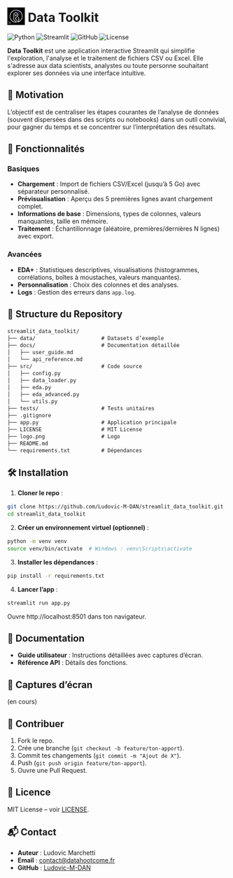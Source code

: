 # <img src="logo.png" alt="Logo" width="40" style="vertical-align: text-bottom;"/> Data Toolkit

![Python](https://img.shields.io/badge/Python-3776AB?style=flat&logo=python&logoColor=white)
![Streamlit](https://img.shields.io/badge/Streamlit-FF4B4B?style=flat&logo=streamlit&logoColor=white)
![GitHub](https://img.shields.io/badge/GitHub-181717?style=flat&logo=github&logoColor=white)
![License](https://img.shields.io/badge/license-MIT-blue)

**Data Toolkit** est une application interactive Streamlit qui simplifie l'exploration, l'analyse et le traitement de fichiers CSV ou Excel. Elle s'adresse aux data scientists, analystes ou toute personne souhaitant explorer ses données via une interface intuitive.

## 🎯 Motivation
L’objectif est de centraliser les étapes courantes de l’analyse de données (souvent dispersées dans des scripts ou notebooks) dans un outil convivial, pour gagner du temps et se concentrer sur l’interprétation des résultats.

## 🚀 Fonctionnalités

### Basiques
- **Chargement** : Import de fichiers CSV/Excel (jusqu’à 5 Go) avec séparateur personnalisé.
- **Prévisualisation** : Aperçu des 5 premières lignes avant chargement complet.
- **Informations de base** : Dimensions, types de colonnes, valeurs manquantes, taille en mémoire.
- **Traitement** : Échantillonnage (aléatoire, premières/dernières N lignes) avec export.

### Avancées
- **EDA+** : Statistiques descriptives, visualisations (histogrammes, corrélations, boîtes à moustaches, valeurs manquantes).
- **Personnalisation** : Choix des colonnes et des analyses.
- **Logs** : Gestion des erreurs dans `app.log`.

## 📂 Structure du Repository
```
streamlit_data_toolkit/
├── data/                     # Datasets d’exemple
├── docs/                     # Documentation détaillée
│   ├── user_guide.md
│   └── api_reference.md
├── src/                      # Code source
│   ├── config.py
│   ├── data_loader.py
│   ├── eda.py
│   ├── eda_advanced.py
│   └── utils.py
├── tests/                    # Tests unitaires
├── .gitignore
├── app.py                    # Application principale
├── LICENSE                   # MIT License
├── logo.png                  # Logo
├── README.md
└── requirements.txt          # Dépendances
```

## 🛠️ Installation

1. **Cloner le repo** :
```bash
git clone https://github.com/Ludovic-M-DAN/streamlit_data_toolkit.git
cd streamlit_data_toolkit
```

2. **Créer un environnement virtuel (optionnel)** :
```bash
python -m venv venv
source venv/bin/activate  # Windows : venv\Scripts\activate
```

3. **Installer les dépendances** :
```bash
pip install -r requirements.txt
```

4. **Lancer l’app** :
```bash
streamlit run app.py
```

Ouvre http://localhost:8501 dans ton navigateur.

## 📖 Documentation
- **Guide utilisateur** : Instructions détaillées avec captures d’écran.
- **Référence API** : Détails des fonctions.

## 📸 Captures d’écran
(en cours)

## 🤝 Contribuer
1. Fork le repo.
2. Crée une branche (`git checkout -b feature/ton-apport`).
3. Commit tes changements (`git commit -m "Ajout de X"`).
4. Push (`git push origin feature/ton-apport`).
5. Ouvre une Pull Request.

## 📜 Licence
MIT License – voir [LICENSE](LICENSE).

## 📬 Contact
- **Auteur** : Ludovic Marchetti  
- **Email** : contact@datahootcome.fr  
- **GitHub** : [Ludovic-M-DAN](https://github.com/Ludovic-M-DAN)